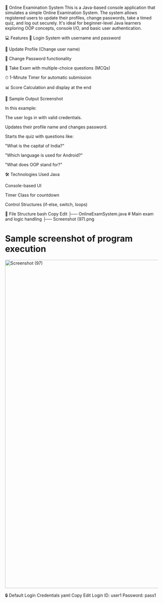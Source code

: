 📝 Online Examination System
This is a Java-based console application that simulates a simple Online Examination System. The system allows registered users to update their profiles, change passwords, take a timed quiz, and log out securely. It's ideal for beginner-level Java learners exploring OOP concepts, console I/O, and basic user authentication.

💻 Features
👤 Login System with username and password

🔄 Update Profile (Change user name)

🔐 Change Password functionality

🧠 Take Exam with multiple-choice questions (MCQs)

⏱ 1-Minute Timer for automatic submission

📊 Score Calculation and display at the end

📸 Sample Output Screenshot


In this example:

The user logs in with valid credentials.

Updates their profile name and changes password.

Starts the quiz with questions like:

"What is the capital of India?"

"Which language is used for Android?"

"What does OOP stand for?"

🛠 Technologies Used
Java

Console-based UI

Timer Class for countdown

Control Structures (if-else, switch, loops)

📂 File Structure
bash
Copy
Edit
├── OnlineExamSystem.java          # Main exam and logic handling
├── Screenshot (97).png           
# Sample screenshot of program execution

<img width="1920" height="1080" alt="Screenshot (97)" src="https://github.com/user-attachments/assets/98ffb1e7-e5ad-480a-a4dc-0d42f04cbbfa" />


🔒 Default Login Credentials
yaml
Copy
Edit
Login ID: user1
Password: pass1
